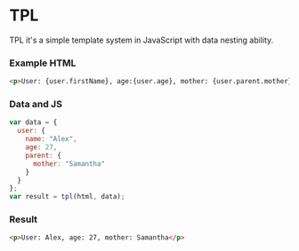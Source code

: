 # TPL
TPL it's a simple template system in JavaScript with data nesting ability.

### Example HTML
```html
<p>User: {user.firstName}, age:{user.age}, mother: {user.parent.mother}</p>
```

### Data and JS
```javascript
var data = {
  user: {
    name: "Alex",
    age: 27,
    parent: {
      mother: "Samantha"
    }
  }
};
var result = tpl(html, data);
```

### Result
```html
<p>User: Alex, age: 27, mother: Samantha</p>
```
